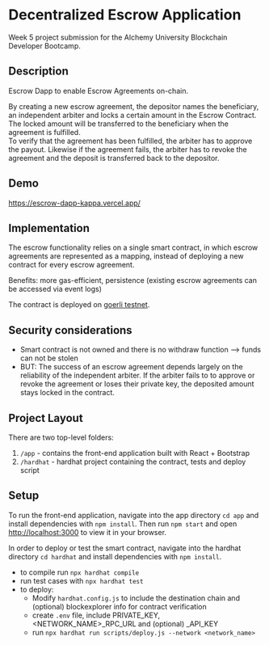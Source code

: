 # Decentralized Escrow Application

Week 5 project submission for the Alchemy University Blockchain Developer Bootcamp.

## Description

Escrow Dapp to enable Escrow Agreements on-chain.

By creating a new escrow agreement, the depositor names the beneficiary, an independent arbiter and locks a certain amount in the Escrow Contract. The locked amount will be transferred to the beneficiary when the agreement is fulfilled.  
To verify that the agreement has been fulfilled, the arbiter has to approve the payout. Likewise if the agreement fails, the arbiter has to revoke the agreement and the deposit is transferred back to the depositor.

## Demo

https://escrow-dapp-kappa.vercel.app/

## Implementation

The escrow functionality relies on a single smart contract, in which escrow agreements are represented as a mapping, instead of deploying a new contract for every escrow agreement.

Benefits: more gas-efficient, persistence (existing escrow agreements can be accessed via event logs)

The contract is deployed on [goerli testnet](https://goerli.etherscan.io/address/0x196C2Ae4C84dDBC12F7986F108aBb0062D145DC5).

## Security considerations

- Smart contract is not owned and there is no withdraw function --> funds can not be stolen
- BUT: The success of an escrow agreement depends largely on the reliability of the independent arbiter. If the arbiter fails to to approve or revoke the agreement or loses their private key, the deposited amount stays locked in the contract.

## Project Layout

There are two top-level folders:

1. `/app` - contains the front-end application built with React + Bootstrap
2. `/hardhat` - hardhat project containing the contract, tests and deploy script

## Setup

To run the front-end application, navigate into the app directory `cd app` and install dependencies with `npm install`.
Then run `npm start` and open [http://localhost:3000](http://localhost:3000) to view it in your browser.

In order to deploy or test the smart contract, navigate into the hardhat directory `cd hardhat` and install dependencies with `npm install`.

- to compile run `npx hardhat compile`
- run test cases with `npx hardhat test`
- to deploy:
  - Modify `hardhat.config.js` to include the destination chain and (optional) blockexplorer info for contract verification
  - create `.env` file, include PRIVATE_KEY, <NETWORK_NAME>\_RPC_URL and (optional) <BLOCKEXPLORER>\_API_KEY
  - run `npx hardhat run scripts/deploy.js --network <network_name>`
